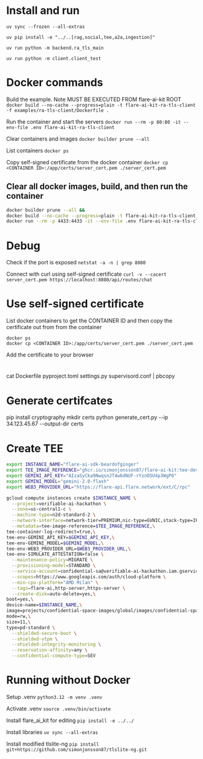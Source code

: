# Install and run

```uv sync --frozen --all-extras```

```uv pip install -e "../..[rag,social,tee,a2a,ingestion]"```

```uv run python -m backend.ra_tls_main```

```uv run python -m client.client_test```

# Docker commands

Build the example. Note MUST BE EXECUTED FROM flare-ai-kit ROOT
```docker build --no-cache --progress=plain -t flare-ai-kit-ra-tls-client -f examples/ra-tls-client/Dockerfile .```

Run the container and start the servers
```docker run --rm -p 80:80 -it --env-file .env flare-ai-kit-ra-tls-client```

Clear containers and images
```docker builder prune --all```

List containers
```docker ps ```

Copy self-signed certificate from the docker container
```docker cp <CONTAINER ID>:/app/certs/server_cert.pem ./server_cert.pem```


## Clear all docker images, build, and then run the container
```zsh
docker builder prune --all &&
docker build --no-cache --progress=plain -t flare-ai-kit-ra-tls-client -f examples/ra-tls-client/Dockerfile . > build.log 2>&1 &&
docker run --rm -p 4433:4433 -it --env-file .env flare-ai-kit-ra-tls-client
```

# Debug

Check if the port is exposed 
```netstat -a -n | grep 8080```

Connect with curl using self-signed certificate
```curl -v --cacert server_cert.pem https://localhost:8080/api/routes/chat```

# Use self-signed certificate

List docker containers to get the CONTAINER ID and then copy the certificate out from from the container
```
docker ps
docker cp <CONTAINER ID>:/app/certs/server_cert.pem ./server_cert.pem
```

Add the certificate to your browser


#

cat Dockerfile pyproject.toml settings.py supervisord.conf | pbcopy

# Generate certifcates

pip install cryptography
mkdir certs
python generate_cert.py --ip 34.123.45.67 --output-dir certs

# Create TEE
```zsh
export INSTANCE_NAME="flare-ai-sdk-beardofginger"
export TEE_IMAGE_REFERENCE="ghcr.io/simonjonsson87/flare-ai-kit:tee-dev"
export GEMINI_API_KEY="AIzaSyCka9NwqsnJT4w6dNUF-rYznO5U4p3WgP0"
export GEMINI_MODEL="gemini-2.0-flash"
export WEB3_PROVIDER_URL="https://flare-api.flare.network/ext/C/rpc"

gcloud compute instances create $INSTANCE_NAME \
  --project=verifiable-ai-hackathon \
  --zone=us-central1-c \
  --machine-type=n2d-standard-2 \
  --network-interface=network-tier=PREMIUM,nic-type=GVNIC,stack-type=IPV4_ONLY,subnet=default \
  --metadata=tee-image-reference=$TEE_IMAGE_REFERENCE,\
tee-container-log-redirect=true,\
tee-env-GEMINI_API_KEY=$GEMINI_API_KEY,\
tee-env-GEMINI_MODEL=$GEMINI_MODEL,\
tee-env-WEB3_PROVIDER_URL=$WEB3_PROVIDER_URL,\
tee-env-SIMULATE_ATTESTATION=false \
  --maintenance-policy=MIGRATE \
  --provisioning-model=STANDARD \
  --service-account=confidential-sa@verifiable-ai-hackathon.iam.gserviceaccount.com \
  --scopes=https://www.googleapis.com/auth/cloud-platform \
  --min-cpu-platform="AMD Milan" \
  --tags=flare-ai,http-server,https-server \
  --create-disk=auto-delete=yes,\
boot=yes,\
device-name=$INSTANCE_NAME,\
image=projects/confidential-space-images/global/images/confidential-space-debug-250100,\
mode=rw,\
size=11,\
type=pd-standard \
  --shielded-secure-boot \
  --shielded-vtpm \
  --shielded-integrity-monitoring \
  --reservation-affinity=any \
  --confidential-compute-type=SEV
  ```


  # Running without Docker 

Setup .venv
```python3.12 -m venv .venv```

Activate .venv
```source .venv/bin/activate```

Install flare_ai_kit for editing
```pip install -e ../../```

Install libraries
```uv sync --all-extras```

Install modified tlslite-ng
```pip install git+https://github.com/simonjonsson87/tlslite-ng.git```

